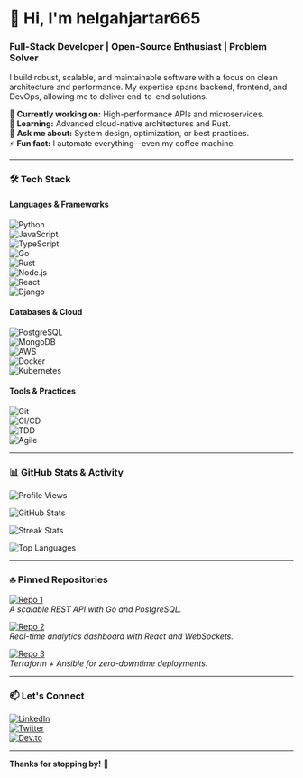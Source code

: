 # 👋 Hi, I'm helgahjartar665  

### **Full-Stack Developer | Open-Source Enthusiast | Problem Solver**  

I build robust, scalable, and maintainable software with a focus on clean architecture and performance. My expertise spans backend, frontend, and DevOps, allowing me to deliver end-to-end solutions.  

🔭 **Currently working on:** High-performance APIs and microservices.  
🌱 **Learning:** Advanced cloud-native architectures and Rust.  
💬 **Ask me about:** System design, optimization, or best practices.  
⚡ **Fun fact:** I automate everything—even my coffee machine.  

---

### **🛠️ Tech Stack**  

#### **Languages & Frameworks**  
![Python](https://img.shields.io/badge/-Python-3776AB?style=flat&logo=python&logoColor=white)  
![JavaScript](https://img.shields.io/badge/-JavaScript-F7DF1E?style=flat&logo=javascript&logoColor=black)  
![TypeScript](https://img.shields.io/badge/-TypeScript-3178C6?style=flat&logo=typescript&logoColor=white)  
![Go](https://img.shields.io/badge/-Go-00ADD8?style=flat&logo=go&logoColor=white)  
![Rust](https://img.shields.io/badge/-Rust-000000?style=flat&logo=rust&logoColor=white)  
![Node.js](https://img.shields.io/badge/-Node.js-339933?style=flat&logo=node.js&logoColor=white)  
![React](https://img.shields.io/badge/-React-61DAFB?style=flat&logo=react&logoColor=black)  
![Django](https://img.shields.io/badge/-Django-092E20?style=flat&logo=django&logoColor=white)  

#### **Databases & Cloud**  
![PostgreSQL](https://img.shields.io/badge/-PostgreSQL-4169E1?style=flat&logo=postgresql&logoColor=white)  
![MongoDB](https://img.shields.io/badge/-MongoDB-47A248?style=flat&logo=mongodb&logoColor=white)  
![AWS](https://img.shields.io/badge/-AWS-232F3E?style=flat&logo=amazon-aws&logoColor=white)  
![Docker](https://img.shields.io/badge/-Docker-2496ED?style=flat&logo=docker&logoColor=white)  
![Kubernetes](https://img.shields.io/badge/-Kubernetes-326CE5?style=flat&logo=kubernetes&logoColor=white)  

#### **Tools & Practices**  
![Git](https://img.shields.io/badge/-Git-F05032?style=flat&logo=git&logoColor=white)  
![CI/CD](https://img.shields.io/badge/-CI/CD-2088FF?style=flat&logo=github-actions&logoColor=white)  
![TDD](https://img.shields.io/badge/-TDD-25A162?style=flat&logo=testing-library&logoColor=white)  
![Agile](https://img.shields.io/badge/-Agile-009688?style=flat&logo=agile&logoColor=white)  

---

### **📊 GitHub Stats & Activity**  

![Profile Views](https://komarev.com/ghpvc/?username=helgahjartar665&color=blue&label=PROFILE+VIEWS)  

![GitHub Stats](https://github-readme-stats.vercel.app/api?username=helgahjartar665&show_icons=true&theme=radical&hide_border=true)  

![Streak Stats](https://github-readme-streak-stats.herokuapp.com/?user=helgahjartar665&theme=radical&hide_border=true)  

![Top Languages](https://github-readme-stats.vercel.app/api/top-langs/?username=helgahjartar665&layout=compact&theme=radical&hide_border=true)  

---

### **🔝 Pinned Repositories**  

[![Repo 1](https://github-readme-stats.vercel.app/api/pin/?username=helgahjartar665&repo=high-performance-api&theme=radical)](https://github.com/helgahjartar665/high-performance-api)  
*A scalable REST API with Go and PostgreSQL.*  

[![Repo 2](https://github-readme-stats.vercel.app/api/pin/?username=helgahjartar665&repo=react-optimized-dashboard&theme=radical)](https://github.com/helgahjartar665/react-optimized-dashboard)  
*Real-time analytics dashboard with React and WebSockets.*  

[![Repo 3](https://github-readme-stats.vercel.app/api/pin/?username=helgahjartar665&repo=devops-automation&theme=radical)](https://github.com/helgahjartar665/devops-automation)  
*Terraform + Ansible for zero-downtime deployments.*  

---

### **📫 Let's Connect**  

[![LinkedIn](https://img.shields.io/badge/-LinkedIn-0A66C2?style=flat&logo=linkedin&logoColor=white)](https://linkedin.com/in/helgahjartar665)  
[![Twitter](https://img.shields.io/badge/-Twitter-1DA1F2?style=flat&logo=twitter&logoColor=white)](https://twitter.com/helgahjartar665)  
[![Dev.to](https://img.shields.io/badge/-Dev.to-0A0A0A?style=flat&logo=dev.to&logoColor=white)](https://dev.to/helgahjartar665)  

---

**Thanks for stopping by!** 🚀
